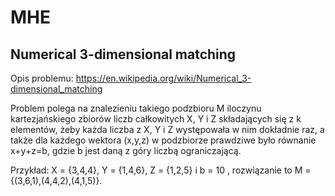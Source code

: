 # MHE

## Numerical 3-dimensional matching

Opis problemu: https://en.wikipedia.org/wiki/Numerical_3-dimensional_matching

Problem polega na znalezieniu takiego podzbioru M iloczynu kartezjańskiego zbiorów liczb całkowitych X, Y i Z składających się z k elementów, żeby każda liczba z X, Y i Z występowała w nim dokładnie raz, a także dla każdego wektora (x,y,z) w podzbiorze prawdziwe było równanie x+y+z=b, gdzie b jest daną z góry liczbą ograniczającą.

Przykład: X = {3,4,4}, Y = {1,4,6}, Z = {1,2,5} i b = 10 , rozwiązanie to M = {(3,6,1),(4,4,2),(4,1,5)}.
